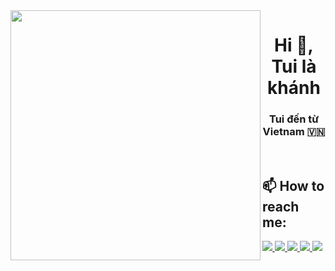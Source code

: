 
<img align="left" width="400" src="https://github.githubassets.com/images/modules/profile/profile-first-repo.svg">
<h1 align="center">
  Hi 👋, Tui là khánh  </h1>
<p align="center">
  <h3 align="center">Tui đến từ  Vietnam 🇻🇳 </h3>
</p>
<br />

## 📫 How to reach me:
  <a href="https://www.facebook.com/khanhxp.hoang" alt="Facebook">
    <img src="https://img.icons8.com/fluent/48/000000/facebook-new.png"/>
  </a> 
  <a href="https://github.com/khanhxp83-pro" alt="Github">
    <img src="https://img.icons8.com/fluent/48/000000/github.png"/>
  </a> 
  <a href="https://www.youtube.com/channel/UCaRr1SjyHm61RrLY-DIBm1g" alt="Youtube channel" target="_blank" >
    <img src="https://img.icons8.com/fluent/48/000000/youtube-play.png"/>
  </a>
  <a href="https://www.kaggle.com/nguyenhuynhminhtien" alt="Kaggle" target="_blank" >
    <img src="https://img.icons8.com/windows/48/000000/kaggle.png"/>
  </a>
  <a href="mailto:tiennhm.it@gmail.com" alt="Email">
    <img src="https://img.icons8.com/fluent/48/000000/mailing.png"/>
  </a>
</p>

